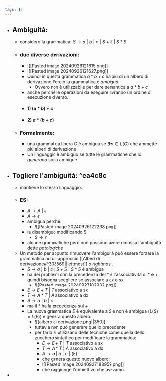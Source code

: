 ```yaml
---
tags: []
---
```

- ## Ambiguità:
	- considero la grammatica: $S\to a\ |\ b\ |\ c\ |\ S+S\ |\ S*S$
	- ### due diverse derivazioni:
		- ![[Pasted image 20240926121615.png]]
		- ![[Pasted image 20240926121627.png]]
		- Quindi in questa grammatica $a*b+c$ ha più di un albero di derivazione Perciò la grammatica è _ambigua_ 
			- Ovvero non è utilizzabile per dare semantica a $a*b+c$
		- anche perché le operazioni da eseguire avranno un ordine di esecuzione diverso.
		- #### 1) $(a*b)+c$
		- #### 2) $a*(b+c)$
	- ### Formalmente:
		- una grammatica libera G è ambigua se $\exists w \in L(G)$ che ammette più alberi di derivazione 
		- Un linguaggio è ambiguo se tutte le grammatiche che lo _generano_ sono ambigue
- ## Togliere l'ambiguità: ^ea4c8c
	- mantiene lo stesso linguaggio.
	- ### ES:
		- $A\to A\ |\ \epsilon$
		- $A\to \epsilon$
		- ambigua perché:
			- ![[Pasted image 20240926122238.png]]
		- la disambiguo modificando S 
			- $S\to \epsilon$
		- alcune grammatiche però non possono avere rimossa l'ambiguità dette _patologiche_
	- Un metodo per appunto rimuovere l'ambiguità può essere forzare la grammatica ad un approcciò [[Alberi di derivazione#^308569||leftmost]] o _rightmost_. 
		- $S\to a\ |\ b\ |\ c\ |\ S+S\ |\ S*S$ è ambigua 
		- ha dei problemi con la precedenza del $*$ e l'associatività di $* \ \mathbf{e}\ +$ quindi bisogna scegliere se associare a dx o sx 
			- ![[Pasted image 20240927182932.png]]
		- $E\to E+T\ |\ T$ associativo a sx
		- $T\to A*T \ |\ A$ associativo a dx 
		- $A\to a\ | \ b\ |\ c$
		- ma il $*$ ha la precedenza sul $+$ 
		- La nuova grammatica $E$ è equivalente a $S$ e non è ambigua ($L(S)=L(E)$) e genera questo albero:
			- ![[albero di derivazione.png||350]]
			-  tuttavia non può generare quello precedente
			- per farlo si utilizzano delle tecniche come quella dello zucchero sintattico per modificare la grammatica:
				- $E\to E+T\ |\ T$ associativo a sx
				- $T\to A*T \ |\ A$ associativo a dx 
				- $A\to a\ | \ b\ |\ c\ |\ (E)$
				- che genera questo nuovo albero:
				- ![[Pasted image 20240927183959.png]]
				- che raggiunge l'obbiettivo che avevamo.
- 